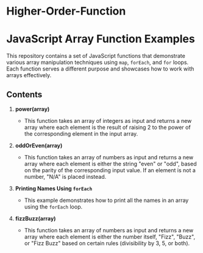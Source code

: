# Higher-Order-Function

# JavaScript Array Function Examples

This repository contains a set of JavaScript functions that demonstrate various array manipulation techniques using `map`, `forEach`, and `for` loops. Each function serves a different purpose and showcases how to work with arrays effectively.

## Contents

1. **power(array)**
    - This function takes an array of integers as input and returns a new array where each element is the result of raising 2 to the power of the corresponding element in the input array.

2. **oddOrEven(array)**
    - This function takes an array of numbers as input and returns a new array where each element is either the string "even" or "odd", based on the parity of the corresponding input value. If an element is not a number, "N/A" is placed instead.

3. **Printing Names Using `forEach`**
    - This example demonstrates how to print all the names in an array using the `forEach` loop.

4. **fizzBuzz(array)**
    - This function takes an array of numbers as input and returns a new array where each element is either the number itself, "Fizz", "Buzz", or "Fizz Buzz" based on certain rules (divisibility by 3, 5, or both).


